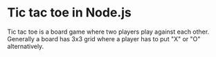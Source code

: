 # Tic tac toe in Node.js
Tic tac toe is a board game where two players play against each other. Generally a board has 3x3 grid where a player has to put "X" or "O" alternatively.
